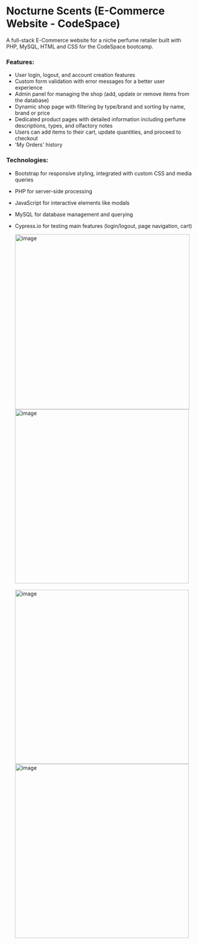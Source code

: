 # Nocturne Scents (E-Commerce Website - CodeSpace)

A full-stack E-Commerce website for a niche perfume retailer built with PHP, MySQL, HTML and CSS for the CodeSpace bootcamp.

### Features:
- User login, logout, and account creation features
- Custom form validation with error messages for a better user experience
- Admin panel for managing the shop (add, update or remove items from the database)
- Dynamic shop page with filtering by type/brand and sorting by name, brand or price
- Dedicated product pages with detailed information including perfume descriptions, types, and olfactory notes
- Users can add items to their cart, update quantities, and proceed to checkout
- 'My Orders' history

### Technologies:
- Bootstrap for responsive styling, integrated with custom CSS and media queries
- PHP for server-side processing
- JavaScript for interactive elements like modals
- MySQL for database management and querying
- Cypress.io for testing main features (login/logout, page navigation, cart)

  <img width="469" alt="image" src="https://github.com/user-attachments/assets/3ef95b91-bde8-48dd-b941-62b05ff0fb14" />
  <img width="467" alt="image" src="https://github.com/user-attachments/assets/afda10c7-4319-46ca-be73-c9676f70fa70" /><br>
  <br>
  <img width="467" alt="image" src="https://github.com/user-attachments/assets/1a112536-37ad-47ac-b989-98cb79a96069" />

  <img width="467" alt="image" src="https://github.com/user-attachments/assets/1855c23b-521e-4ec9-9970-0a447b66bf42" />




